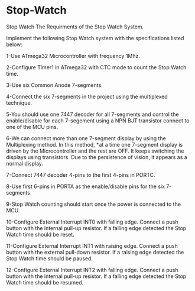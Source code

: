 # Stop-Watch
Stop Watch
The Requirments of the Stop Watch System.

Implement the following Stop Watch system with the specifications listed below:

1-Use ATmega32 Microcontroller with frequency 1Mhz.

2-Configure Timer1 in ATmega32 with CTC mode to count the Stop Watch time.

3-Use six Common Anode 7-segments.

4-Connect the six 7-segments in the project using the multiplexed technique.

5-You should use one 7447 decoder for all 7-segments and control the enable/disable for each 7-segement using a NPN BJT transistor connect to one of the MCU pins. 

6-We can connect more than one 7-segment display by using the Multiplexing method. In this method, *at a time one 7-segment display is driven by the Microcontroller and the rest are OFF. 
It keeps switching the displays using transistors. Due to the persistence of vision, it appears as a normal display.

7-Connect 7447 decoder 4-pins to the first 4-pins in PORTC.

8-Use first 6-pins in PORTA as the enable/disable pins for the six 7-segments.

9-Stop Watch counting should start once the power is connected to the MCU.

10-Configure External Interrupt INT0 with falling edge. Connect a push button with the internal pull-up resistor. If a falling edge detected the Stop Watch time should be reset.

11-Configure External Interrupt INT1 with raising edge. Connect a push button with the external pull-down resistor. If a raising edge detected the Stop Watch time should be paused.

12-Configure External Interrupt INT2 with falling edge. Connect a push button with the internal pull-up resistor. If a falling edge detected the Stop Watch time should be resumed.



